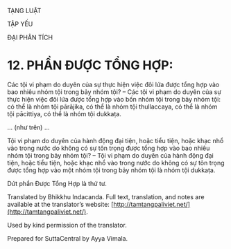  

TẠNG LUẬT

TẬP YẾU

ĐẠI PHÂN TÍCH

# 12\. PHẦN ĐƯỢC TỔNG HỢP:

Các tội vi phạm do duyên của sự thực hiện việc đôi lứa được tổng hợp vào bao nhiêu nhóm tội trong bảy nhóm tội? – Các tội vi phạm do duyên của sự thực hiện việc đôi lứa được tổng hợp vào bốn nhóm tội trong bảy nhóm tội: có thể là nhóm tội pārājika, có thể là nhóm tội thullaccaya, có thể là nhóm tội pācittiya, có thể là nhóm tội dukkaṭa.

… (như trên) …

Tội vi phạm do duyên của hành động đại tiện, hoặc tiểu tiện, hoặc khạc nhổ vào trong nước do không có sự tôn trọng được tổng hợp vào bao nhiêu nhóm tội trong bảy nhóm tội? – Tội vi phạm do duyên của hành động đại tiện, hoặc tiểu tiện, hoặc khạc nhổ vào trong nước do không có sự tôn trọng được tổng hợp vào một nhóm tội trong bảy nhóm tội là nhóm tội dukkaṭa.

Dứt phần Được Tổng Hợp là thứ tư.

Translated by Bhikkhu Indacanda. Full text, translation, and notes are available at the translator’s website: [http://tamtangpaliviet.net/](http://tamtangpaliviet.net/).

Used by kind permission of the translator.

Prepared for SuttaCentral by Ayya Vimala.